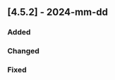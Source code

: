 ## [4.5.2] - 2024-mm-dd

### Added

### Changed
  
### Fixed
                                                  
